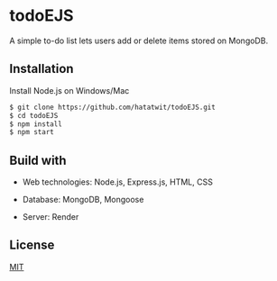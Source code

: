 # todoEJS

A simple to-do list lets users add or delete items stored on MongoDB.

## Installation

Install Node.js on Windows/Mac

```bash
$ git clone https://github.com/hatatwit/todoEJS.git
$ cd todoEJS
$ npm install
$ npm start

```

## Build with

* Web technologies: Node.js, Express.js, HTML, CSS

* Database: MongoDB, Mongoose

* Server: Render

## License

[MIT](https://choosealicense.com/licenses/mit/)

